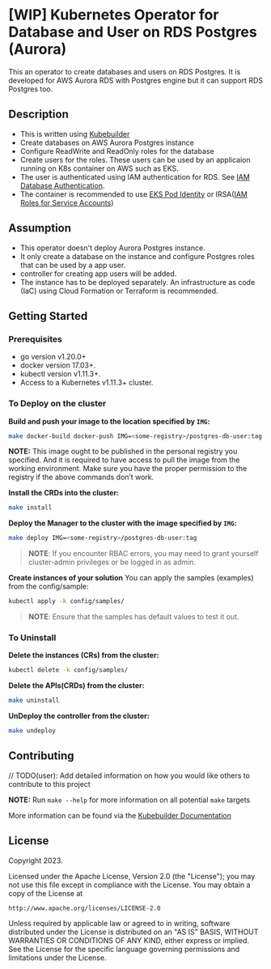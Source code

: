 # [WIP] Kubernetes Operator for Database and User on RDS Postgres (Aurora)
This an operator to create databases and users on RDS Postgres. It is developed for AWS Aurora RDS with Postgres engine but it can support RDS Postgres too.

## Description
* This is written using [Kubebuilder](https://github.com/kubernetes-sigs/kubebuilder)
* Create databases on AWS Aurora Postgres instance
* Configure ReadWrite and ReadOnly roles for the database
* Create users for the roles. These users can be used by an applicaion running on K8s container on AWS such as EKS.
* The user is authenticated using IAM authentication for RDS. See [IAM Database Authentication](https://docs.aws.amazon.com/AmazonRDS/latest/UserGuide/UsingWithRDS.IAMDBAuth.html).
* The container is recommended to use [EKS Pod Identity](https://docs.aws.amazon.com/eks/latest/userguide/pod-identities.html) or IRSA([IAM Roles for Service Accounts](https://docs.aws.amazon.com/eks/latest/userguide/iam-roles-for-service-accounts.html))


## Assumption
* This operator doesn't deploy Aurora Postgres instance.
* It only create a database on the instance and configure Postgres roles that can be used by a app user.
* controller for creating app users will be added. 
* The instance has to be deployed separately. An infrastructure as code (IaC) using Cloud Formation or Terraform is recommended.



## Getting Started

### Prerequisites
- go version v1.20.0+
- docker version 17.03+.
- kubectl version v1.11.3+.
- Access to a Kubernetes v1.11.3+ cluster.

### To Deploy on the cluster
**Build and push your image to the location specified by `IMG`:**

```sh
make docker-build docker-push IMG=<some-registry>/postgres-db-user:tag
```

**NOTE:** This image ought to be published in the personal registry you specified. 
And it is required to have access to pull the image from the working environment. 
Make sure you have the proper permission to the registry if the above commands don’t work.

**Install the CRDs into the cluster:**

```sh
make install
```

**Deploy the Manager to the cluster with the image specified by `IMG`:**

```sh
make deploy IMG=<some-registry>/postgres-db-user:tag
```

> **NOTE**: If you encounter RBAC errors, you may need to grant yourself cluster-admin 
privileges or be logged in as admin.

**Create instances of your solution**
You can apply the samples (examples) from the config/sample:

```sh
kubectl apply -k config/samples/
```

>**NOTE**: Ensure that the samples has default values to test it out.

### To Uninstall
**Delete the instances (CRs) from the cluster:**

```sh
kubectl delete -k config/samples/
```

**Delete the APIs(CRDs) from the cluster:**

```sh
make uninstall
```

**UnDeploy the controller from the cluster:**

```sh
make undeploy
```

## Contributing
// TODO(user): Add detailed information on how you would like others to contribute to this project

**NOTE:** Run `make --help` for more information on all potential `make` targets

More information can be found via the [Kubebuilder Documentation](https://book.kubebuilder.io/introduction.html)

## License

Copyright 2023.

Licensed under the Apache License, Version 2.0 (the "License");
you may not use this file except in compliance with the License.
You may obtain a copy of the License at

    http://www.apache.org/licenses/LICENSE-2.0

Unless required by applicable law or agreed to in writing, software
distributed under the License is distributed on an "AS IS" BASIS,
WITHOUT WARRANTIES OR CONDITIONS OF ANY KIND, either express or implied.
See the License for the specific language governing permissions and
limitations under the License.

